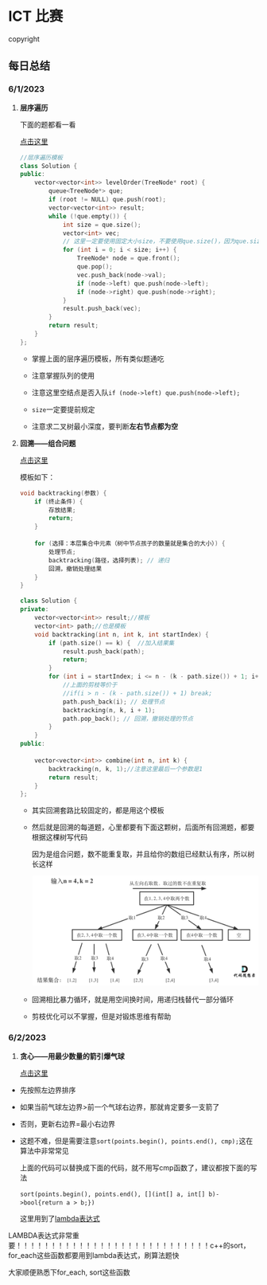 # ICT 比赛

copyright

## 每日总结

### 6/1/2023

1. **层序遍历**

   下面的题都看一看

   [点击这里](https://github.com/youngyangyang04/leetcode-master/blob/master/problems/0102.%E4%BA%8C%E5%8F%89%E6%A0%91%E7%9A%84%E5%B1%82%E5%BA%8F%E9%81%8D%E5%8E%86.md)

   ```c++
   //层序遍历模板
   class Solution {
   public:
       vector<vector<int>> levelOrder(TreeNode* root) {
           queue<TreeNode*> que;
           if (root != NULL) que.push(root);
           vector<vector<int>> result;
           while (!que.empty()) {
               int size = que.size();
               vector<int> vec;
               // 这里一定要使用固定大小size，不要使用que.size()，因为que.size是不断变化的
               for (int i = 0; i < size; i++) {
                   TreeNode* node = que.front();
                   que.pop();
                   vec.push_back(node->val);
                   if (node->left) que.push(node->left);
                   if (node->right) que.push(node->right);
               }
               result.push_back(vec);
           }
           return result;
       }
   };
   ```

   * 掌握上面的层序遍历模板，所有类似题通吃
   * 注意掌握队列的使用
   * 注意这里空结点是否入队`if (node->left) que.push(node->left);`

   * `size`一定要提前规定
   * 注意求二叉树最小深度，要判断**左右节点都为空**

2. **回溯——组合问题**

   [点击这里](https://github.com/youngyangyang04/leetcode-master/blob/master/problems/0077.%E7%BB%84%E5%90%88.md)

   模板如下：

   ```c++
   void backtracking(参数) {
       if (终止条件) {
           存放结果;
           return;
       }
   
       for (选择：本层集合中元素（树中节点孩子的数量就是集合的大小）) {
           处理节点;
           backtracking(路径，选择列表); // 递归
           回溯，撤销处理结果
       }
   }
   ```

   ```c++
   class Solution {
   private:
       vector<vector<int>> result;//模板
       vector<int> path;//也是模板
       void backtracking(int n, int k, int startIndex) {
           if (path.size() == k) {	//加入结果集
               result.push_back(path);
               return;
           }
           for (int i = startIndex; i <= n - (k - path.size()) + 1; i++) { // 如果i > n - (k - path.size()) + 1,肯定取不到K个数
               //上面的剪枝等价于
               //if(i > n - (k - path.size()) + 1) break;
               path.push_back(i); // 处理节点
               backtracking(n, k, i + 1);
               path.pop_back(); // 回溯，撤销处理的节点
           }
       }
   public:
   
       vector<vector<int>> combine(int n, int k) {
           backtracking(n, k, 1);//注意这里最后一个参数是1
           return result;
       }
   };
   ```

   

   * 其实回溯套路比较固定的，都是用这个模板

   * 然后就是回溯的每道题，心里都要有下面这颗树，后面所有回溯题，都要根据这棵树写代码

     因为是组合问题，数不能重复取，并且给你的数组已经默认有序，所以树长这样

     <img src="ICT 比赛.assets/image-20230601102810447.png" alt="image-20230601102810447" style="zoom:67%;" />

   

   * 回溯相比暴力循环，就是用空间换时间，用递归栈替代一部分循环
   * 剪枝优化可以不掌握，但是对锻炼思维有帮助




### 6/2/2023


   1. **贪心——用最少数量的箭引爆气球**

      [点击这里](https://github.com/youngyangyang04/leetcode-master/blob/master/problems/0452.%E7%94%A8%E6%9C%80%E5%B0%91%E6%95%B0%E9%87%8F%E7%9A%84%E7%AE%AD%E5%BC%95%E7%88%86%E6%B0%94%E7%90%83.md)

   * 先按照左边界排序

   * 如果当前气球左边界>前一个气球右边界，那就肯定要多一支箭了

   * 否则，更新右边界=最小右边界

   * 这题不难，但是需要注意`sort(points.begin(), points.end(), cmp);`这在算法中非常常见

     上面的代码可以替换成下面的代码，就不用写cmp函数了，建议都按下面的写法

     `sort(points.begin(), points.end(), [](int[] a, int[] b)->bool{return a > b;})`

     这里用到了[lambda表达式](https://blog.csdn.net/qq_37085158/article/details/124626913)

LAMBDA表达式非常重要！！！！！！！！！！！！！！！！！！！！！！！！！！！！c++的sort，for_each这些函数都要用到lambda表达式，刷算法题快

大家顺便熟悉下for_each, sort这些函数

